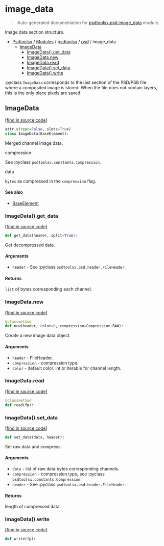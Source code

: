 # image_data

> Auto-generated documentation for [psdtoolsx.psd.image_data](../../../psdtoolsx/psd/image_data.py) module.

Image data section structure.

- [Psdtoolsx](../../README.md#psdtoolsx-index) / [Modules](../../README.md#psdtoolsx-modules) / [psdtoolsx](../index.md#psdtoolsx) / [psd](index.md#psd) / image_data
    - [ImageData](#imagedata)
        - [ImageData().get_data](#imagedataget_data)
        - [ImageData.new](#imagedatanew)
        - [ImageData.read](#imagedataread)
        - [ImageData().set_data](#imagedataset_data)
        - [ImageData().write](#imagedatawrite)

:pyclass `ImageData` corresponds to the last section of the PSD/PSB file
where a composited image is stored. When the file does not contain layers,
this is the only place pixels are saved.

## ImageData

[[find in source code]](../../../psdtoolsx/psd/image_data.py#L23)

```python
attr.s(repr=False, slots=True)
class ImageData(BaseElement):
```

Merged channel image data.

compression

See :pyclass `psdtoolsx.constants.Compression`.

data

`bytes` as compressed in the `compression` flag.

#### See also

- [BaseElement](base.md#baseelement)

### ImageData().get_data

[[find in source code]](../../../psdtoolsx/psd/image_data.py#L57)

```python
def get_data(header, split=True):
```

Get decompressed data.

#### Arguments

- `header` - See :pyclass `psdtoolsx.psd.header.FileHeader`.

#### Returns

`list` of bytes corresponding each channel.

### ImageData.new

[[find in source code]](../../../psdtoolsx/psd/image_data.py#L90)

```python
@classmethod
def new(header, color=0, compression=Compression.RAW):
```

Create a new image data object.

#### Arguments

- `header` - FileHeader.
- `compression` - compression type.
- `color` - default color. int or iterable for channel length.

### ImageData.read

[[find in source code]](../../../psdtoolsx/psd/image_data.py#L42)

```python
@classmethod
def read(fp):
```

### ImageData().set_data

[[find in source code]](../../../psdtoolsx/psd/image_data.py#L74)

```python
def set_data(data, header):
```

Set raw data and compress.

#### Arguments

- `data` - list of raw data bytes corresponding channels.
- `compression` - compression type,
    see :pyclass `psdtoolsx.constants.Compression`.
- `header` - See :pyclass `psdtoolsx.psd.header.FileHeader`.

#### Returns

length of compressed data.

### ImageData().write

[[find in source code]](../../../psdtoolsx/psd/image_data.py#L50)

```python
def write(fp):
```
